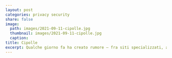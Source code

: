 ```yaml
---
layout: post
categories: privacy security
share: false
image:
  path: images/2021-09-11-cipolle.jpg
  thumbnail: images/2021-09-11-cipolle.jpg
  caption:
title: Cipolle
excerpt: Qualche giorno fa ha creato rumore – fra siti specializzati, appassionati e utenti – la notizia che ProtonMail, un servizio di email particolarmente attento alla privacy, ha risposto ad una richiesta delle autorità svizzere (su richiesta di quelle francesi via Interpol) fornendo l’indirizzo IP del dispositivo che aveva creato un determinato account. Le autorità giudiziarie […]
---
```

